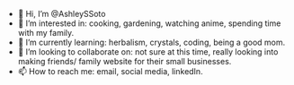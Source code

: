 - 👋 Hi, I’m @AshleySSoto
- 👀 I’m interested in: cooking, gardening, watching anime, spending time with my family.
- 🌱 I’m currently learning: herbalism, crystals, coding, being a good mom. 
- 💞️ I’m looking to collaborate on: not sure at this time, really looking into making friends/ family website for their small businesses. 
- 📫 How to reach me: email, social media, linkedIn.

<!---
AshleySSoto/AshleySSoto is a ✨ special ✨ repository because its `README.md` (this file) appears on your GitHub profile.
You can click the Preview link to take a look at your changes.
--->
